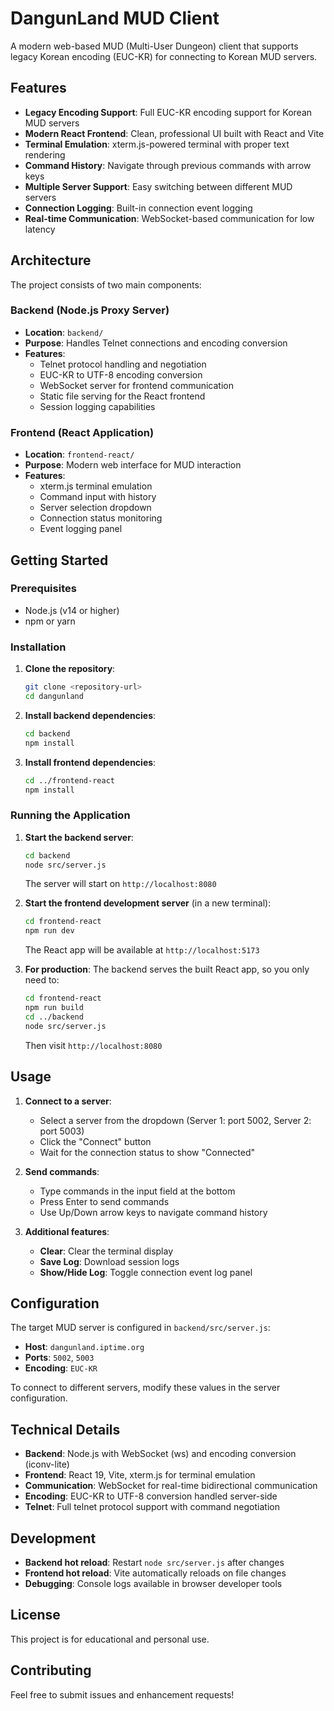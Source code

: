 # DangunLand MUD Client

A modern web-based MUD (Multi-User Dungeon) client that supports legacy Korean encoding (EUC-KR) for connecting to Korean MUD servers.

## Features

- **Legacy Encoding Support**: Full EUC-KR encoding support for Korean MUD servers
- **Modern React Frontend**: Clean, professional UI built with React and Vite
- **Terminal Emulation**: xterm.js-powered terminal with proper text rendering
- **Command History**: Navigate through previous commands with arrow keys
- **Multiple Server Support**: Easy switching between different MUD servers
- **Connection Logging**: Built-in connection event logging
- **Real-time Communication**: WebSocket-based communication for low latency

## Architecture

The project consists of two main components:

### Backend (Node.js Proxy Server)
- **Location**: `backend/`
- **Purpose**: Handles Telnet connections and encoding conversion
- **Features**:
  - Telnet protocol handling and negotiation
  - EUC-KR to UTF-8 encoding conversion
  - WebSocket server for frontend communication
  - Static file serving for the React frontend
  - Session logging capabilities

### Frontend (React Application)
- **Location**: `frontend-react/`
- **Purpose**: Modern web interface for MUD interaction
- **Features**:
  - xterm.js terminal emulation
  - Command input with history
  - Server selection dropdown
  - Connection status monitoring
  - Event logging panel

## Getting Started

### Prerequisites
- Node.js (v14 or higher)
- npm or yarn

### Installation

1. **Clone the repository**:
   ```bash
   git clone <repository-url>
   cd dangunland
   ```

2. **Install backend dependencies**:
   ```bash
   cd backend
   npm install
   ```

3. **Install frontend dependencies**:
   ```bash
   cd ../frontend-react
   npm install
   ```

### Running the Application

1. **Start the backend server**:
   ```bash
   cd backend
   node src/server.js
   ```
   The server will start on `http://localhost:8080`

2. **Start the frontend development server** (in a new terminal):
   ```bash
   cd frontend-react
   npm run dev
   ```
   The React app will be available at `http://localhost:5173`

3. **For production**: The backend serves the built React app, so you only need to:
   ```bash
   cd frontend-react
   npm run build
   cd ../backend
   node src/server.js
   ```
   Then visit `http://localhost:8080`

## Usage

1. **Connect to a server**:
   - Select a server from the dropdown (Server 1: port 5002, Server 2: port 5003)
   - Click the "Connect" button
   - Wait for the connection status to show "Connected"

2. **Send commands**:
   - Type commands in the input field at the bottom
   - Press Enter to send commands
   - Use Up/Down arrow keys to navigate command history

3. **Additional features**:
   - **Clear**: Clear the terminal display
   - **Save Log**: Download session logs
   - **Show/Hide Log**: Toggle connection event log panel

## Configuration

The target MUD server is configured in `backend/src/server.js`:
- **Host**: `dangunland.iptime.org`
- **Ports**: `5002`, `5003`
- **Encoding**: `EUC-KR`

To connect to different servers, modify these values in the server configuration.

## Technical Details

- **Backend**: Node.js with WebSocket (ws) and encoding conversion (iconv-lite)
- **Frontend**: React 19, Vite, xterm.js for terminal emulation
- **Communication**: WebSocket for real-time bidirectional communication
- **Encoding**: EUC-KR to UTF-8 conversion handled server-side
- **Telnet**: Full telnet protocol support with command negotiation

## Development

- **Backend hot reload**: Restart `node src/server.js` after changes
- **Frontend hot reload**: Vite automatically reloads on file changes
- **Debugging**: Console logs available in browser developer tools

## License

This project is for educational and personal use.

## Contributing

Feel free to submit issues and enhancement requests!
